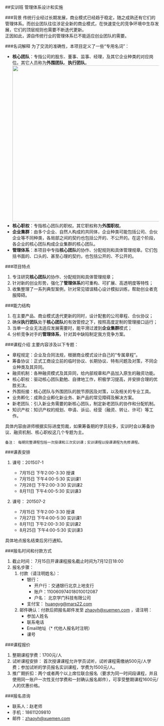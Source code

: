 ##实训班
管理体系设计和实施

###背景
传统行业经过长期发展，商业模式已经趋于稳定，随之成熟还有它们的管理体系。而创业团队往往涉足全新的商业模式，在快速变化的竞争环境中生存发展，它们的顶层规则也需要不断迭代更新。  
正因如此，源自传统行业的管理体系已不能适应创业团队的需要。

###名词解释
为了交流的准确性，本项目定义了一些“专用名词”：

* **核心团队**：专指公司的股东、董事、监事、经理，及其它企业种类的对应岗位。其它人员称为**外围团队**、**执行团队**。
<img src="img/kernel.png" width=512></img>
* **核心职权**：专指核心团队的职权。其它职权称为**外围职权**。
* **企业集群**：由多个企业、自然人构成的共同体，企业种类可能包括公司、合伙企业等不同种类，各局部之间的契约也包括公开的、不公开的。在这个阶段，各企业的核心团队构成企业集群的核心团队。
* **管理体系**：本项目中专指**核心团队**的协作、分配规则和具体管理规章。它们包括书面的、口头的、甚至心理的契约，也包括公开的、不公开的。

###项目特点
1. 专注研究**核心团队**的协作、分配规则和具体管理规章；
2. 针对新的创业形势，强化了**管理体系**的可重构、可扩展、高透明度等特性；
3. 收集整理了一系列典型案例，针对常见错误精心设计模拟训练，帮助创业者克服障碍。

###能力结构
1. 在主要产品、商业模式迭代更新的同时，设计配套的公司章程、合伙协议；
2. 确保**执行团队**处于**核心团队**的有效管控之下，按照高度定制的管理接口运行；
3. 当单一企业无法适应发展需要时，能平滑过渡到**企业集群**模式；
4. 分析竞争对手的**管理体系**，针对其中缺陷制定我方竞争方案。

###课程介绍 
主要内容涉及以下专题：

* 章程规定：企业及合同法规，根据商业模式设计自己的“专属章程”。
* 筹备协议：正式工商设立前的临时协议、长期协议、特有问题及对策，不同企业种类及其异同。
* 融资机制：各种融资模式及其异同，给内部规章和产品加入原生的融资功能。
* 核心职权：驱动核心团队勤勉、自律地工作，积极学习提高，并安排合理的优胜劣汰。
* 外围衔接：核心团队与外围团队的脱节原因及对策，以及相关的专业工具。
* 业务孵化：成熟企业孵化新业务、新产品的常见障碍及解决方案。
* 新老团队：引入新业务需要的新核心团队，制定新老团队的协作和分配机制。
* 知识产权：知识产权的规划、申请、诉讼、经营（融资、转让、许可）等工作。

具体内容由讲师根据实际进度剪裁，如果筹备期的学员较多，实训时会以筹备协议、融资机制、核心职权这几个专题为主。
          
	备注： 每期完整课程包括一次授课和三次实训课；实训课程以授课课程为先修课程。

###课表安排 
1. 课号：201507-1
	* 7月15日 下午2:00-3:30 授课
	* 7月15日 下午4:00-5:30 实训课1
	* 7月28日 下午2:00-3:30 实训课2
	* 8月11日 下午4:00-5:30 实训课3

2. 课号： 201507-2
	* 7月15日 下午2:00-3:30 授课
  	* 7月27日 下午4:00-5:30 实训课1
  	* 8月11日 下午2:00-3:30 实训课2
  	* 8月25日 下午4:00-5:30 实训课3

具体地点报名结束后另行通知。 

###报名时间和付款方式 
1. 截止时间： 7月15日开课课程报名截止时间为7月12日18:00
2. 报名步骤：
	1. 付款（请注明姓名）： 
		* 银行：
			* 开户行：交通银行北京上地支行  
			* 账户：110060974018010012087  
			* 户名： 北京学门科技有限公司  
		* 支付宝： huangyg@mars22.com 
	2. 邮件确认：付款后把报名邮件发至 zhaoyh@xuemen.com ，请注明：  
		* 参加人姓名
		* 联系电话
		* Email地址（* 代他人报名时注明）
		* 课号

###课程报价 
1. 整期课程学费：1700元/人
2. 试听课程安排： 首次授课课程允许学员试听，试听课程需缴纳500元/人学费；参加试听的学员报名实训课程，学费为1500元/人。
3. 推广期折扣：两个或者两个以上席位联合报名（要求为同一时间段课程，并且使用同一账户一次性支付学费和一封确认报名邮件），可享受整期课程1600元/人的优惠价格。	

###报名咨询
* 联系人：赵老师
* 手机：18611209810
* 邮件：zhaoyh@xuemen.com
